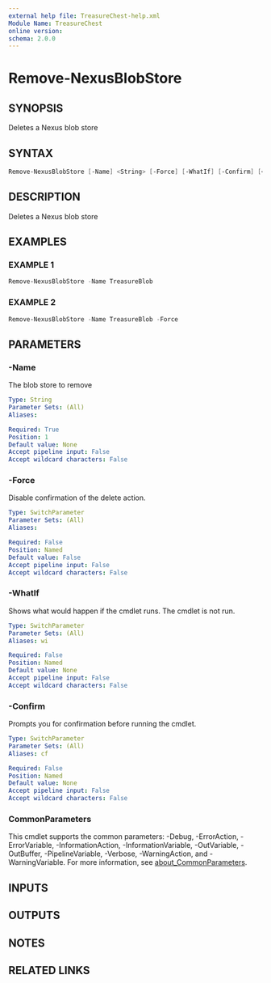 ```yaml
---
external help file: TreasureChest-help.xml
Module Name: TreasureChest
online version:
schema: 2.0.0
---
```


# Remove-NexusBlobStore

## SYNOPSIS

Deletes a Nexus blob store

## SYNTAX

```powershell
Remove-NexusBlobStore [-Name] <String> [-Force] [-WhatIf] [-Confirm] [<CommonParameters>]
```

## DESCRIPTION

Deletes a Nexus blob store

## EXAMPLES

### EXAMPLE 1

```powershell
Remove-NexusBlobStore -Name TreasureBlob
```

### EXAMPLE 2

```powershell
Remove-NexusBlobStore -Name TreasureBlob -Force
```

## PARAMETERS

### -Name

The blob store to remove

```yaml
Type: String
Parameter Sets: (All)
Aliases:

Required: True
Position: 1
Default value: None
Accept pipeline input: False
Accept wildcard characters: False
```

### -Force

Disable confirmation of the delete action.

```yaml
Type: SwitchParameter
Parameter Sets: (All)
Aliases:

Required: False
Position: Named
Default value: False
Accept pipeline input: False
Accept wildcard characters: False
```

### -WhatIf

Shows what would happen if the cmdlet runs.
The cmdlet is not run.

```yaml
Type: SwitchParameter
Parameter Sets: (All)
Aliases: wi

Required: False
Position: Named
Default value: None
Accept pipeline input: False
Accept wildcard characters: False
```

### -Confirm

Prompts you for confirmation before running the cmdlet.

```yaml
Type: SwitchParameter
Parameter Sets: (All)
Aliases: cf

Required: False
Position: Named
Default value: None
Accept pipeline input: False
Accept wildcard characters: False
```

### CommonParameters

This cmdlet supports the common parameters: -Debug, -ErrorAction, -ErrorVariable, -InformationAction, -InformationVariable, -OutVariable, -OutBuffer, -PipelineVariable, -Verbose, -WarningAction, and -WarningVariable. For more information, see [about_CommonParameters](http://go.microsoft.com/fwlink/?LinkID=113216).

## INPUTS

## OUTPUTS

## NOTES

## RELATED LINKS
